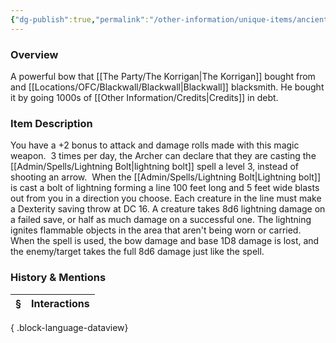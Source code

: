 ```yaml
---
{"dg-publish":true,"permalink":"/other-information/unique-items/ancient-elven-lightning-longbow/","tags":["korriitem","kalitem"],"updated":"2025-08-06T12:03:51.016+01:00"}
---
```


### Overview
A powerful bow that [[The Party/The Korrigan\|The Korrigan]] bought from and [[Locations/OFC/Blackwall/Blackwall\|Blackwall]] blacksmith. He bought it by going 1000s of [[Other Information/Credits\|Credits]] in debt.  

### Item Description
You have a +2 bonus to attack and damage rolls made with this magic weapon.  3 times per day, the Archer can declare that they are casting the [[Admin/Spells/Lightning Bolt\|lightning bolt]] spell a level 3, instead of shooting an arrow.  When the [[Admin/Spells/Lightning Bolt\|Lightning bolt]] is cast a bolt of lightning forming a line 100 feet long and 5 feet wide blasts out from you in a direction you choose. Each creature in the line must make a Dexterity saving throw at DC 16. A creature takes 8d6 lightning damage on a failed save, or half as much damage on a successful one. The lightning ignites flammable objects in the area that aren't being worn or carried. When the spell is used, the bow damage and base 1D8 damage is lost, and the enemy/target takes the full 8d6 damage just like the spell.

### History & Mentions
| § | Interactions |
| - | ------------ |

{ .block-language-dataview}